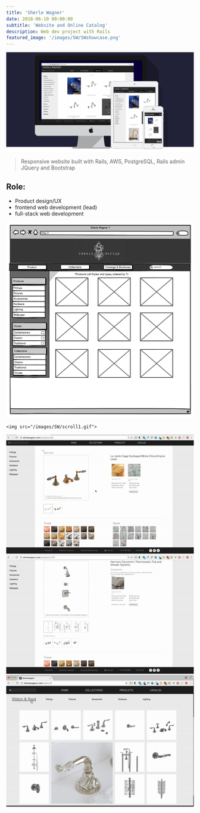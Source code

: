 ```yaml
---
title: 'Sherle Wagner'
date: 2018-06-10 00:00:00
subtitle: 'Website and Online Catalog'
description: Web dev project with Rails 
featured_image: '/images/SW/SWshowcase.png'
---
```





![](/images/SW/SWshowwide.png)



> Responsive website built with Rails, AWS, PostgreSQL, Rails admin JQuery and Bootstrap

## Role: 
* Product design/UX 
* frontend web development (lead) 
* full-stack web development


<div class="gallery" data-columns="2">
    <img src="/images/SW/SW_Nav_2.jpg">
    
    <img src="/images/SW/scroll1.gif">
</div>
<div class="gallery" data-columns="2">
    <img src="/images/SW/prodPagechina.gif">
    <img src="/images/SW/systemGif.gif" alt="">
    <img src="/images/SW/colGif.gif" alt="">

</div>
<!-- 
![](/images/SW/SW_Nav_2.jpg)






![](/images/SW/scroll1.gif) -->





<!-- 
![](/images/SW/prodPagechina.gif)



![](/images/SW/systemGif.gif)




![](/images/SW/colGif.gif)



 -->



